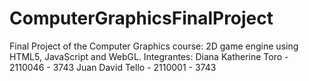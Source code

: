 # ComputerGraphicsFinalProject
Final Project of the Computer Graphics course: 2D game engine using HTML5, JavaScript and WebGL.
Integrantes:
Diana Katherine Toro - 2110046 - 3743
Juan David Tello - 2110001 - 3743
